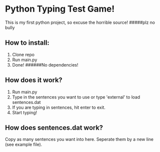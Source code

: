 # Python Typing Test Game!
This is my first python project, so excuse the horrible source!
#####plz no bully

## How to install:
1. Clone repo
2. Run main.py
3. Done!
######No dependencies!

## How does it work?
1. Run main.py
2. Type in the sentences you want to use or type 'external' to load sentences.dat
3. If you are typing in sentences, hit enter to exit.
4. Start typing!

## How does sentences.dat work?
Copy as many sentences you want into here. Seperate them by a new line (see example file).
